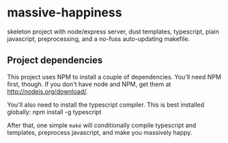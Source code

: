massive-happiness
=================

skeleton project with node/express server, dust templates, typescript, plain javascript, preprocessing, and a no-fuss auto-updating makefile.

Project dependencies
--------------------
This project uses NPM to install a couple of dependencies.  You'll need NPM first, though.  If you don't have node and NPM, get them at http://nodejs.org/download/.

You'll also need to install the typescript compiler.  This is best installed globally:
    npm install -g typescript
    
After that, one simple `make` will conditionally compile typescript and templates, preprocess javascript, and make you massively happy.
